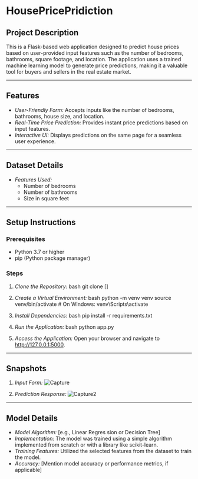 # HousePricePridiction
## Project Description
This is a Flask-based web application designed to predict house prices based on user-provided input features such as the number of bedrooms, bathrooms, square footage, and location. The application uses a trained machine learning model to generate price predictions, making it a valuable tool for buyers and sellers in the real estate market.

---

## Features
- *User-Friendly Form:* Accepts inputs like the number of bedrooms, bathrooms, house size, and location.
- *Real-Time Price Prediction:* Provides instant price predictions based on input features.
- *Interactive UI:* Displays predictions on the same page for a seamless user experience.

---

## Dataset Details
- *Features Used:*
  - Number of bedrooms
  - Number of bathrooms
  - Size in square feet

---

## Setup Instructions

### Prerequisites
- Python 3.7 or higher
- pip (Python package manager)

### Steps
1. *Clone the Repository:*
   bash
   git clone []
   

2. *Create a Virtual Environment:*
   bash
   python -m venv venv
   source venv/bin/activate   # On Windows: venv\Scripts\activate
   

3. *Install Dependencies:*
   bash
   pip install -r requirements.txt
   

4. *Run the Application:*
   bash
   python app.py
   

5. *Access the Application:*
   Open your browser and navigate to http://127.0.0.1:5000.

---

## Snapshots
1. *Input Form:*
   ![Capture](https://github.com/user-attachments/assets/36c732ee-fadd-4041-b548-ca8c34bbe65c)

2. *Prediction Response:*
  ![Capture2](https://github.com/user-attachments/assets/7767ecf5-a8c8-47ae-b85a-3b5659bd98d7)

---

## Model Details
- *Model Algorithm:* [e.g., Linear Regres
sion or Decision Tree]
- *Implementation:* The model was trained using a simple algorithm implemented from scratch or with a library like scikit-learn.
- *Training Features:* Utilized the selected features from the dataset to train the model.
- *Accuracy:* [Mention model accuracy or performance metrics, if applicable]
